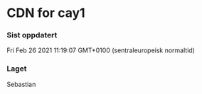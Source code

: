 
# CDN for cay1

### Sist oppdatert 
Fri Feb 26 2021 11:19:07 GMT+0100 (sentraleuropeisk normaltid)
### Laget 
Sebastian
